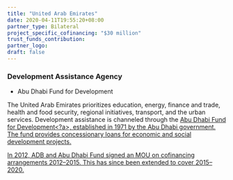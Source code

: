 ```yaml
---
title: "United Arab Emirates"
date: 2020-04-11T19:55:20+08:00
partner_type: Bilateral
project_specific_cofinancing: "$30 million"
trust_funds_contribution:
partner_logo:
draft: false
---
```


### Development Assistance Agency 

* Abu Dhabi Fund for Development 

The United Arab Emirates prioritizes education, energy, finance and trade, health and food security, regional initiatives, transport, and the urban services. Development assistance is channeled through the <a href="https://www.adfd.ae/english/Pages/Home.aspx" target="_blank">Abu Dhabi Fund for Development<?a>, established in 1971 by the Abu Dhabi government. The fund provides concessionary loans for economic and social development projects. 

In 2012, ADB and Abu Dhabi Fund signed an MOU on cofinancing arrangements 2012–2015. This has since been extended to cover 2015–2020. 
